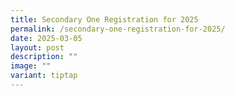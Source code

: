```yaml
---
title: Secondary One Registration for 2025
permalink: /secondary-one-registration-for-2025/
date: 2025-03-05
layout: post
description: ""
image: ""
variant: tiptap
---
```

